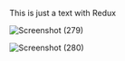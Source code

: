 This is just a text with Redux 

![Screenshot (279)](https://github.com/user-attachments/assets/4e9109ba-9e55-4c20-97d8-a3a34aacbed9)


![Screenshot (280)](https://github.com/user-attachments/assets/e9856c14-547a-4352-9bd1-f3773ffd6534)
